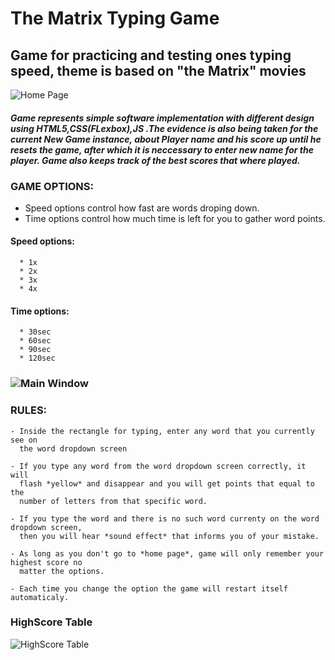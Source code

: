 # The Matrix Typing Game

## Game for practicing and testing ones typing speed, theme is based on "the Matrix" movies

![Home Page](https://i.imgur.com/UoRYWof.png)

#### *Game represents simple software implementation with different design using *HTML5,CSS(FLexbox),JS* .The evidence is also being taken for the current *New Game* instance, about *Player name* and his score up until he resets the game, after which it is neccessary to enter new name for the player. Game also keeps track of the best scores that where played.*

### **GAME OPTIONS:**

   - Speed options control how fast are words droping down.
   - Time options control how much time is left for you to gather word points.
   
#### **Speed options:**
      * 1x
      * 2x
      * 3x
      * 4x
      
#### **Time options:**
      
      * 30sec
      * 60sec
      * 90sec
      * 120sec
      
### ![Main Window](https://i.imgur.com/fnDYpqW.png)
      
###  **RULES:**

    - Inside the rectangle for typing, enter any word that you currently see on 
      the word dropdown screen
   
    - If you type any word from the word dropdown screen correctly, it will 
      flash *yellow* and disappear and you will get points that equal to the
      number of letters from that specific word.
   
    - If you type the word and there is no such word currenty on the word dropdown screen,
      then you will hear *sound effect* that informs you of your mistake.
   
    - As long as you don't go to *home page*, game will only remember your highest score no
      matter the options.
      
    - Each time you change the option the game will restart itself automaticaly.
    
### **HighScore Table**

![HighScore Table](https://i.imgur.com/HvjsUML.png)


